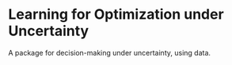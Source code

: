 # Learning for Optimization under Uncertainty

A package for decision-making under uncertainty, using data.
